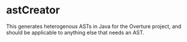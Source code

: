 astCreator
==========

This generates heterogenous ASTs in Java for the Overture project, and should be applicable to anything else that needs an AST.


